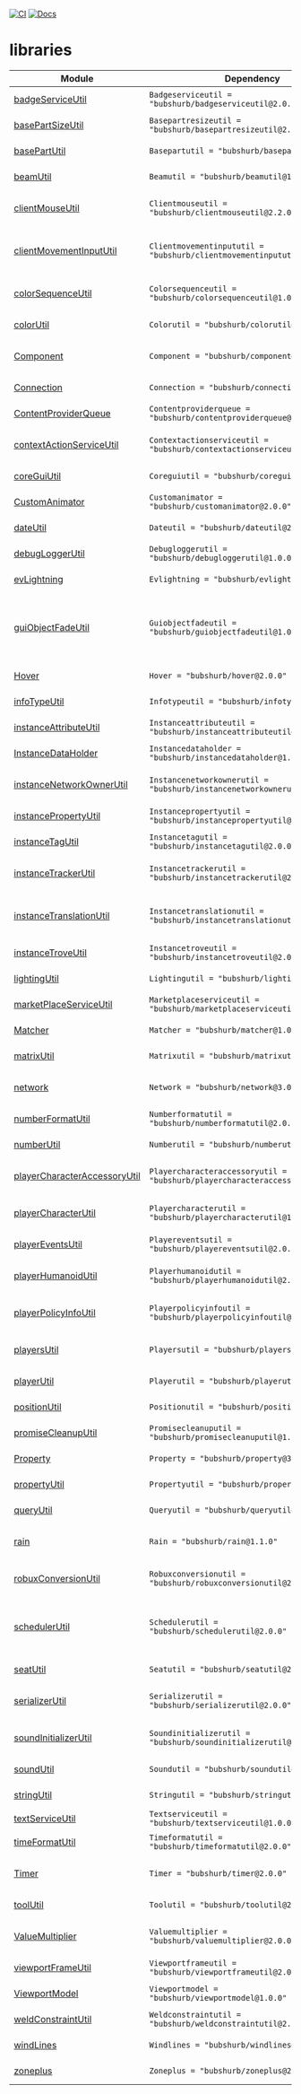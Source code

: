 [![CI](https://github.com/babypatrick100/libraries/actions/workflows/ci.yaml/badge.svg)](https://github.com/babypatrick100/libraries/actions/workflows/ci.yaml)
[![Docs](https://github.com/babypatrick100/libraries/actions/workflows/docs.yaml/badge.svg)](https://github.com/babypatrick100/libraries/actions/workflows/docs.yaml)

# libraries

| Module | Dependency | Description |
| -- | -- | -- |
| [badgeServiceUtil](https://babypatrick100.github.io/libraries/api/badgeServiceUtil) | `Badgeserviceutil = "bubshurb/badgeserviceutil@2.0.0"` | An utility module for working with [BadgeService](https://create.roblox.com/docs/reference/engine/classes/BadgeService). |
| [basePartSizeUtil](https://babypatrick100.github.io/libraries/api/basePartSizeUtil) | `Basepartresizeutil = "bubshurb/basepartresizeutil@2.0.0"` | A utility module for resizing base parts on specific axes. |
| [basePartUtil](https://babypatrick100.github.io/libraries/api/basePartUtil) | `Basepartutil = "bubshurb/basepartutil@2.0.0"` | An utility module for working with base parts. |
| [beamUtil](https://babypatrick100.github.io/libraries/api/beamUtil) | `Beamutil = "bubshurb/beamutil@1.0.0"` | A simple utility for working with beams. |
| [clientMouseUtil](https://babypatrick100.github.io/libraries/api/clientMouseUtil) | `Clientmouseutil = "bubshurb/clientmouseutil@2.2.0"` | A simple utility module for working with the client's mouse. |
| [clientMovementInputUtil](https://babypatrick100.github.io/libraries/api/clientMovementInputUtil) | `Clientmovementinpututil = "bubshurb/clientmovementinpututil@1.0.0"` | A simple utility module which wraps `PlayerModule` and `PlayerModule.ControlModule`. |
| [colorSequenceUtil](https://babypatrick100.github.io/libraries/api/colorSequenceUtil) | `Colorsequenceutil = "bubshurb/colorsequenceutil@1.0.0"` | A simple utility module for working with color sequences. |
| [colorUtil](https://babypatrick100.github.io/libraries/api/colorUtil) | `Colorutil = "bubshurb/colorutil@2.0.0"` | A simple utility module for working with colors. |
| [Component](https://babypatrick100.github.io/libraries/api/Component) | `Component = "bubshurb/component@1.4.0"` | Component class by Sleitnick, heavily modified by babypatrick100. |
| [Connection](https://babypatrick100.github.io/libraries/api/Connection) | `Connection = "bubshurb/connection@2.0.0"` | A simple class for mimicking [RBXConnection](https://create.roblox.com/docs/reference/engine/datatypes/RBXScriptConnection) objects. |
| [ContentProviderQueue](https://babypatrick100.github.io/libraries/api/ContentProviderQueue) | `Contentproviderqueue = "bubshurb/contentproviderqueue@2.0.0"` | A simple class for working with ContentProvider. |
| [contextActionServiceUtil](https://babypatrick100.github.io/libraries/api/contextActionServiceUtil) | `Contextactionserviceutil = "bubshurb/contextactionserviceutil@1.0.0"` | A simple utility module for working with ContextActionService. |
| [coreGuiUtil](https://babypatrick100.github.io/libraries/api/coreGuiUtil) | `Coreguiutil = "bubshurb/coreguiutil@2.0.0"` | A simple utility module for working with CoreGui's API. |
| [CustomAnimator](https://babypatrick100.github.io/libraries/api/CustomAnimator) | `Customanimator = "bubshurb/customanimator@2.0.0"` | A simple/ class for working with animations. |
| [dateUtil](https://babypatrick100.github.io/libraries/api/dateUtil) | `Dateutil = "bubshurb/dateutil@2.0.0"` | An utility module for working with dates. |
| [debugLoggerUtil](https://babypatrick100.github.io/libraries/api/debugLoggerUtil) | `Debugloggerutil = "bubshurb/debugloggerutil@1.0.0"` | A simple utility module for debug logging. |
| [evLightning](https://babypatrick100.github.io/libraries/api/evLightning) | `Evlightning = "bubshurb/evlightning@1.0.0"` | Evaera's evLighning module ported to wally. |
| [guiObjectFadeUtil](https://babypatrick100.github.io/libraries/api/guiObjectFadeUtil) | `Guiobjectfadeutil = "bubshurb/guiobjectfadeutil@1.0.0"` | A utility which implements fading in and out without dealing with issues like having an object specific transparency value rather than `0` - `1`. |
| [Hover](https://babypatrick100.github.io/libraries/api/Hover) | `Hover = "bubshurb/hover@2.0.0"` | A simple hover class for implementing hover effects. |
| [infoTypeUtil](https://babypatrick100.github.io/libraries/api/infoTypeUtil) | `Infotypeutil = "bubshurb/infotypeutil@1.0.0"` | An utility module for working with `Enum.InfoType`. |
| [instanceAttributeUtil](https://babypatrick100.github.io/libraries/api/instanceAttributeUtil) | `Instanceattributeutil = "bubshurb/instanceattributeutil@2.0.0"` | A utility module for working with instance attributes. |
| [InstanceDataHolder](https://babypatrick100.github.io/libraries/api/InstanceDataHolder) | `Instancedataholder = "bubshurb/instancedataholder@1.0.0"` | A very simple class for storing data for instances. |
| [instanceNetworkOwnerUtil](https://babypatrick100.github.io/libraries/api/instanceNetworkOwnerUtil) | `Instancenetworkownerutil = "bubshurb/instancenetworkownerutil@1.0.0"` | An utility module for working with instance network ownership. |
| [instancePropertyUtil](https://babypatrick100.github.io/libraries/api/instancePropertyUtil) | `Instancepropertyutil = "bubshurb/instancepropertyutil@1.0.0"` | An utility module for working with instance properties. |
| [instanceTagUtil](https://babypatrick100.github.io/libraries/api/instanceTagUtil) | `Instancetagutil = "bubshurb/instancetagutil@2.0.0"` | A utility module for working with instance tags. |
| [instanceTrackerUtil](https://babypatrick100.github.io/libraries/api/instanceTrackerUtil) | `Instancetrackerutil = "bubshurb/instancetrackerutil@2.0.0"` | A simple utility module for working with instances and their properties. |
| [instanceTranslationUtil](https://babypatrick100.github.io/libraries/api/instanceTranslationUtil) | `Instancetranslationutil = "bubshurb/instancetranslationutil@1.0.0"` | A simple utility for translating the `CFrame` property of base parts and model. |
| [instanceTroveUtil](https://babypatrick100.github.io/libraries/api/instanceTroveUtil) | `Instancetroveutil = "bubshurb/instancetroveutil@2.0.0"` | An utility module for working with instance troves. |
| [lightingUtil](https://babypatrick100.github.io/libraries/api/lightingUtil) | `Lightingutil = "bubshurb/lightingutil@1.0.0"` | A simple utility for working with [Lighting](https://create.roblox.com/docs/reference/engine/classes/Lighting). |
| [marketPlaceServiceUtil](https://babypatrick100.github.io/libraries/api/marketPlaceServiceUtil) | `Marketplaceserviceutil = "bubshurb/marketplaceserviceutil@2.0.0"` | An utility module for working with [MarketplaceService](https://create.roblox.com/docs/reference/engine/classes/MarketplaceService). |
| [Matcher](https://babypatrick100.github.io/libraries/api/Matcher) | `Matcher = "bubshurb/matcher@1.0.0"` | 7kayoh's matcher  module ported to wally |
| [matrixUtil](https://babypatrick100.github.io/libraries/api/matrixUtil) | `Matrixutil = "bubshurb/matrixutil@1.0.0"` | An utility module for working with matrixes. |
| [network](https://babypatrick100.github.io/libraries/api/network) | `Network = "bubshurb/network@3.0.0"` | An advanced network module for easy server-client communication. |
| [numberFormatUtil](https://babypatrick100.github.io/libraries/api/numberFormatUtil) | `Numberformatutil = "bubshurb/numberformatutil@2.0.0"` | A simple utility for working with numbers and strings. |
| [numberUtil](https://babypatrick100.github.io/libraries/api/numberUtil) | `Numberutil = "bubshurb/numberutil@3.0.0"` | An utility module for working with numbers. |
| [playerCharacterAccessoryUtil](https://babypatrick100.github.io/libraries/api/playerCharacterAccessoryUtil) | `Playercharacteraccessoryutil = "bubshurb/playercharacteraccessoryutil@2.0.0"` | A simple utility module for working with the player's character's accessories. |
| [playerCharacterUtil](https://babypatrick100.github.io/libraries/api/playerCharacterUtil) | `Playercharacterutil = "bubshurb/playercharacterutil@1.0.0"` | A simple utility module for working with player characters. |
| [playerEventsUtil](https://babypatrick100.github.io/libraries/api/playerEventsUtil) | `Playereventsutil = "bubshurb/playereventsutil@2.0.0"` | A simple utility module for working with player events. |
| [playerHumanoidUtil](https://babypatrick100.github.io/libraries/api/playerHumanoidUtil) | `Playerhumanoidutil = "bubshurb/playerhumanoidutil@2.0.0"` | A simple utility module for working with the player's humanoid. |
| [playerPolicyInfoUtil](https://babypatrick100.github.io/libraries/api/playerPolicyInfoUtil) | `Playerpolicyinfoutil = "bubshurb/playerpolicyinfoutil@2.0.0"` | A very simple utility module for retrieving a player's policy info safely. |
| [playersUtil](https://babypatrick100.github.io/libraries/api/playersUtil) | `Playersutil = "bubshurb/playersutil@2.0.0"` | A simple utility module for working with the [Players](https://create.roblox.com/docs/reference/engine/classes/Players) service. |
| [playerUtil](https://babypatrick100.github.io/libraries/api/playerUtil) | `Playerutil = "bubshurb/playerutil@2.0.0"` | An utility module for working with players. |
| [positionUtil](https://babypatrick100.github.io/libraries/api/positionUtil) | `Positionutil = "bubshurb/positionutil@1.0.0"` | An utility module for working with position. |
| [promiseCleanupUtil](https://babypatrick100.github.io/libraries/api/promiseCleanupUtil) | `Promisecleanuputil = "bubshurb/promisecleanuputil@1.3.0"` | An utility module for working with [Promise](https://eryn.io/roblox-lua-promise/) cleanups. |
| [Property](https://babypatrick100.github.io/libraries/api/Property) | `Property = "bubshurb/property@3.0.0"` | A class for wrapping values around setters and getters. |
| [propertyUtil](https://babypatrick100.github.io/libraries/api/propertyUtil) | `Propertyutil = "bubshurb/propertyutil@1.1.0"` | A utility module for working with the [Property](https://babypatrick100.github.io/libraries/api/Property/) class. |
| [queryUtil](https://babypatrick100.github.io/libraries/api/queryUtil) | `Queryutil = "bubshurb/queryutil@1.4.0"` | A utility for basic query operations. |
| [rain](https://babypatrick100.github.io/libraries/api/rain) | `Rain = "bubshurb/rain@1.1.0"` | Rain module by builthomas, heavily modified and refactored by bubshurb. |
| [robuxConversionUtil](https://babypatrick100.github.io/libraries/api/robuxConversionUtil) | `Robuxconversionutil = "bubshurb/robuxconversionutil@2.0.0"` | A simple utility module for working with robux related conversions. |
| [schedulerUtil](https://babypatrick100.github.io/libraries/api/schedulerUtil) | `Schedulerutil = "bubshurb/schedulerutil@2.0.0"` | 	A simple utility module for scheduling RunService events with minimal performance impacts and with automatic profiling. |
| [seatUtil](https://babypatrick100.github.io/libraries/api/seatUtil) | `Seatutil = "bubshurb/seatutil@2.0.0"` | A utility module for working with seats. |
| [serializerUtil](https://babypatrick100.github.io/libraries/api/serializerUtil) | `Serializerutil = "bubshurb/serializerutil@2.0.0"` | A very simple utility for serializing and deserializing data types. |
| [soundInitializerUtil](https://babypatrick100.github.io/libraries/api/soundInitializerUtil) | `Soundinitializerutil = "bubshurb/soundinitializerutil@2.1.0"` | A simple utility module for initializing sounds used in conjunction with [soundUtil]. |
| [soundUtil](https://babypatrick100.github.io/libraries/api/soundUtil) | `Soundutil = "bubshurb/soundutil@2.0.0"` | A utility module for working with sounds. |
| [stringUtil](https://babypatrick100.github.io/libraries/api/stringUtil) | `Stringutil = "bubshurb/stringutil@1.0.0"` | A simple utility module for working with strings. |
| [textServiceUtil](https://babypatrick100.github.io/libraries/api/textServiceUtil) | `Textserviceutil = "bubshurb/textserviceutil@1.0.0"` | Wrapper for [TextService](https://create.roblox.com/docs/reference/engine/classes/TextService). |
| [timeFormatUtil](https://babypatrick100.github.io/libraries/api/timeFormatUtil) | `Timeformatutil = "bubshurb/timeformatutil@2.0.0"` | A utility module for formatting time. |
| [Timer](https://babypatrick100.github.io/libraries/api/Timer) | `Timer = "bubshurb/timer@2.0.0"` | The Timer class allows for code to run periodically at specified intervals. |
| [toolUtil](https://babypatrick100.github.io/libraries/api/toolUtil) | `Toolutil = "bubshurb/toolutil@2.0.0"` | A simple utility module for working with tools. |
| [ValueMultiplier](https://babypatrick100.github.io/libraries/api/ValueMultiplier) | `Valuemultiplier = "bubshurb/valuemultiplier@2.0.0"` | A very simple class for working with value multipliers. |
| [viewportFrameUtil](https://babypatrick100.github.io/libraries/api/viewportFrameUtil) | `Viewportframeutil = "bubshurb/viewportframeutil@2.0.0"` | A simple utility for working with [ViewportFrame](https://create.roblox.com/docs/reference/engine/classes/ViewportFrame). |
| [ViewportModel](https://babypatrick100.github.io/libraries/api/ViewportModel) | `Viewportmodel = "bubshurb/viewportmodel@1.0.0"` | EgoMoose's viewport model class ported to wally. |
| [weldConstraintUtil](https://babypatrick100.github.io/libraries/api/weldConstraintUtil) | `Weldconstraintutil = "bubshurb/weldconstraintutil@2.0.0"` | A simple utility for working with weld constraints.. |
| [windLines](https://babypatrick100.github.io/libraries/api/windLines) | `Windlines = "bubshurb/windlines@2.0.0"` | A module for creating wind line effects. |
| [zoneplus](https://babypatrick100.github.io/libraries/api/zoneplus) | `Zoneplus = "bubshurb/zoneplus@2.0.0"` | ZonePlus by 1ForeverHD, ported to wally. |
